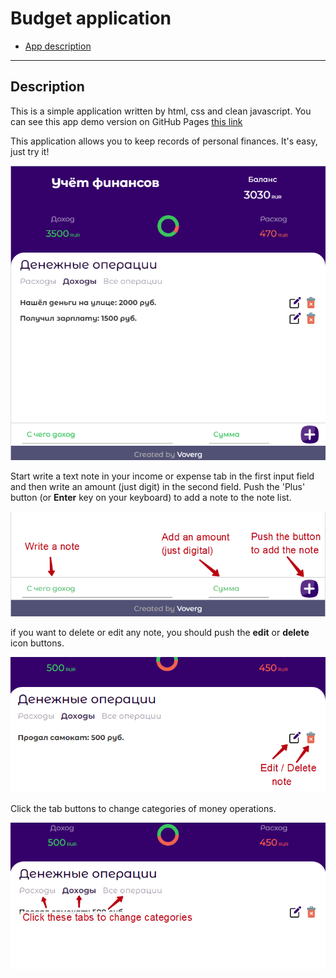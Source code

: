 # <a name='nav'>Budget application</a>

- [App description](#description)

---

## <a name='description'>Description</a>

This is a simple application written by html, css and clean javascript. You can see this app demo version on GitHub Pages [this link](https://voverg.github.io/50-simple-projects/budget/ 'Look budget demo')

This application allows you to keep records of personal finances. It's easy, just try it!

![](img/social_budget_large_screenshot.png)

Start write a text note in your income or expense tab in the first input field and then write an amount (just digit) in the second field. Push the 'Plus' button (or **Enter** key on your keyboard)  to add a note to the note list.

![](img/budget_inputs_screenshot.png)

if you want to delete or edit any note, you should push the **edit** or **delete** icon buttons.

![](img/budget_edit_delete_screenshot.png)

Click the tab buttons to change categories of money operations.

![](img/budget_categories_screenshot.png)

